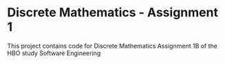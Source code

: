 # Discrete Mathematics - Assignment 1

This project contains code for Discrete Mathematics Assignment 1B of the HBO study Software Engineering
